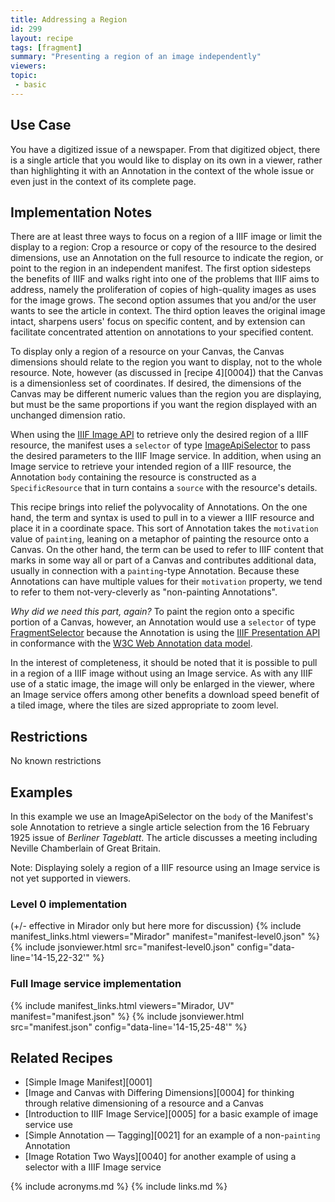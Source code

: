 ```yaml
---
title: Addressing a Region
id: 299
layout: recipe
tags: [fragment]
summary: "Presenting a region of an image independently"
viewers:
topic: 
 - basic
---
```


## Use Case

You have a digitized issue of a newspaper. From that digitized object, there is a single article that you would like to display on its own in a viewer, rather than highlighting it with an Annotation in the context of the whole issue or even just in the context of its complete page.

## Implementation Notes

There are at least three ways to focus on a region of a IIIF image or limit the display to a region: Crop a resource or copy of the resource to the desired dimensions, use an Annotation on the full resource to indicate the region, or point to the region in an independent manifest. The first option sidesteps the benefits of IIIF and walks right into one of the problems that IIIF aims to address, namely the proliferation of copies of high-quality images as uses for the image grows. The second option assumes that you and/or the user wants to see the article in context. The third option leaves the original image intact, sharpens users' focus on specific content, and by extension can facilitate concentrated attention on annotations to your specified content.

To display only a region of a resource on your Canvas, the Canvas dimensions should relate to the region you want to display, not to the whole resource. Note, however (as discussed in [recipe 4][0004]) that the Canvas is a dimensionless set of coordinates. If desired, the dimensions of the Canvas may be different numeric values than the region you are displaying, but must be the same proportions if you want the region displayed with an  unchanged dimension ratio.

When using the [IIIF Image API](https://iiif.io/api/image/) to retrieve only the desired region of a IIIF resource, the manifest uses a `selector` of type [ImageApiSelector](https://iiif.io/api/annex/openannotation/#iiif-image-api-selector) to pass the desired parameters to the IIIF Image service. In addition, when using an Image service to retrieve your intended region of a IIIF resource, the Annotation `body` containing the resource is constructed as a `SpecificResource` that in turn contains a `source` with the resource's details.

This recipe brings into relief the polyvocality of Annotations. On the one hand, the term and syntax is used to pull in to a viewer a IIIF resource and place it in a coordinate space. This sort of Annotation takes the `motivation` value of `painting`, leaning on a metaphor of painting the resource onto a Canvas. On the other hand, the term can be used to refer to IIIF content that marks in some way all or part of a Canvas and contributes additional data, usually in connection with a `painting`-type Annotation. Because these Annotations can have multiple values for their `motivation` property, we tend to refer to them not-very-cleverly as "non-painting Annotations".

*Why did we need this part, again?* To paint the region onto a specific portion of a Canvas, however, an Annotation would use a `selector` of type [FragmentSelector](https://www.w3.org/TR/annotation-model/#fragment-selector) because the Annotation is using the [IIIF Presentation API](https://iiif.io/api/presentation/3.0/#53-canvas) in conformance with the [W3C Web Annotation data model](https://www.w3.org/TR/annotation-model/).

In the interest of completeness, it should be noted that it is possible to pull in a region of a IIIF image without using an Image service. As with any IIIF use of a static image, the image will only be enlarged in the viewer, where an Image service offers among other benefits a download speed benefit of a tiled image, where the tiles are sized appropriate to zoom level.

## Restrictions

No known restrictions

## Examples

In this example we use an ImageApiSelector on the `body` of the Manifest's sole Annotation to retrieve a single article selection from the 16 February 1925 issue of _Berliner Tageblatt_. The article discusses a meeting including Neville Chamberlain of Great Britain.

Note: Displaying solely a region of a IIIF resource using an Image service is not yet supported in viewers.

### Level 0 implementation
(+/- effective in Mirador only but here more for discussion)
{% include manifest_links.html viewers="Mirador" manifest="manifest-level0.json" %}
{% include jsonviewer.html src="manifest-level0.json" config="data-line='14-15,22-32'" %}

### Full Image service implementation
{% include manifest_links.html viewers="Mirador, UV" manifest="manifest.json" %}
{% include jsonviewer.html src="manifest.json" config="data-line='14-15,25-48'" %}

## Related Recipes

* [Simple Image Manifest][0001]
* [Image and Canvas with Differing Dimensions][0004] for thinking through relative dimensioning of a resource and a Canvas
* [Introduction to IIIF Image Service][0005] for a basic example of image service use
* [Simple Annotation — Tagging][0021] for an example of a non-`painting` Annotation
* [Image Rotation Two Ways][0040] for another example of using a selector with a IIIF Image service

{% include acronyms.md %}
{% include links.md %}

